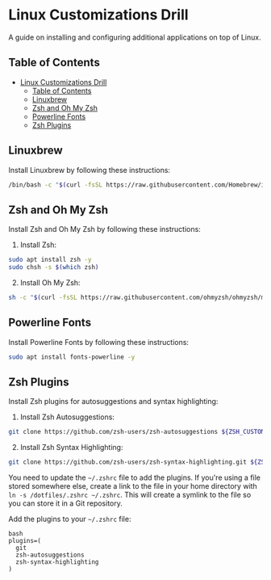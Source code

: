 # Linux Customizations Drill

A guide on installing and configuring additional applications on top of Linux.

## Table of Contents

- [Linux Customizations Drill](#linux-customizations-drill)
  - [Table of Contents](#table-of-contents)
  - [Linuxbrew](#linuxbrew)
  - [Zsh and Oh My Zsh](#zsh-and-oh-my-zsh)
  - [Powerline Fonts](#powerline-fonts)
  - [Zsh Plugins](#zsh-plugins)

## Linuxbrew

Install Linuxbrew by following these instructions:

```bash
/bin/bash -c "$(curl -fsSL https://raw.githubusercontent.com/Homebrew/install/HEAD/install.sh)"
```

## Zsh and Oh My Zsh

Install Zsh and Oh My Zsh by following these instructions:

1. Install Zsh:

```bash
sudo apt install zsh -y
sudo chsh -s $(which zsh)
```

2. Install Oh My Zsh:

```bash
sh -c "$(curl -fsSL https://raw.githubusercontent.com/ohmyzsh/ohmyzsh/master/tools/install.sh)"
```

## Powerline Fonts

Install Powerline Fonts by following these instructions:

```bash
sudo apt install fonts-powerline -y
```

## Zsh Plugins

Install Zsh plugins for autosuggestions and syntax highlighting:

1. Install Zsh Autosuggestions:

```bash
git clone https://github.com/zsh-users/zsh-autosuggestions ${ZSH_CUSTOM:-~/.oh-my-zsh/custom}/plugins/zsh-autosuggestions
```

2. Install Zsh Syntax Highlighting:

```bash
git clone https://github.com/zsh-users/zsh-syntax-highlighting.git ${ZSH_CUSTOM:-~/.oh-my-zsh/custom}/plugins/zsh-syntax-highlighting
```

You need to update the `~/.zshrc` file to add the plugins. If you're using a file stored somewhere else, create a link to the file in your home directory with `ln -s /dotfiles/.zshrc ~/.zshrc`. This will create a symlink to the file so you can store it in a Git repository.

Add the plugins to your `~/.zshrc` file:

```
bash
plugins=(
  git
  zsh-autosuggestions
  zsh-syntax-highlighting
)
```

